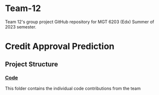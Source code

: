 # Team-12
 Team 12's group project GitHub repository for MGT 6203 (Edx) Summer of 2023 semester.
# Credit Approval Prediction

## Project Structure


### [Code](Code/)
This folder contains the individual code contributions from the team
